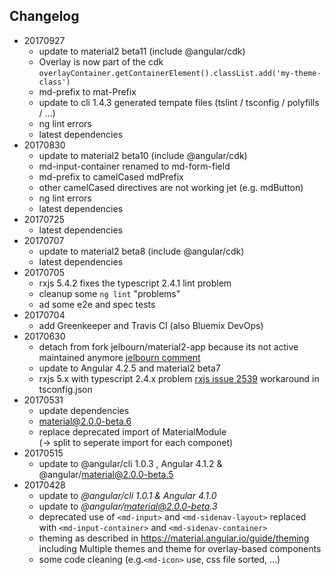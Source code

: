 ## Changelog


- 20170927 
  - update to material2 beta11 (include @angular/cdk)
  - Overlay is now part of the cdk `overlayContainer.getContainerElement().classList.add('my-theme-class')`
  - md-prefix to mat-Prefix
  - update to cli 1.4.3 generated tempate files  (tslint / tsconfig / polyfills / ...)
  - ng lint errors
  - latest dependencies  
- 20170830 
  - update to material2 beta10 (include @angular/cdk)
  - md-input-container renamed to md-form-field
  - md-prefix to camelCased mdPrefix
  - other camelCased directives are not working jet (e.g.  mdButton)
  - ng lint errors
  - latest dependencies
- 20170725 
  - latest dependencies
- 20170707 
  - update to material2 beta8 (include @angular/cdk)
  - latest dependencies
- 20170705 
  - rxjs 5.4.2 fixes the typescript 2.4.1 lint problem
  - cleanup some ```ng lint``` "problems"
  - ad some e2e and spec tests   
- 20170704 
  - add Greenkeeper and Travis CI (also Bluemix DevOps) 
- 20170630 
  - detach from fork jelbourn/material2-app because its not active maintained anymore [jelbourn comment](https://github.com/jelbourn/material2-app/pull/47#issuecomment-305238701)  
  - update to Angular 4.2.5 and material2 beta7
  - rxjs 5.x with typescript 2.4.x problem [rxjs issue 2539](https://github.com/ReactiveX/rxjs/issues/2539) workaround in tsconfig.json 
- 20170531 
  - update dependencies 
  - material@2.0.0-beta.6
  - replace deprecated import of MaterialModule  
    (-> split to seperate import for each componet)
- 20170515 
  - update to @angular/cli 1.0.3 , Angular 4.1.2 &  @angular/material@2.0.0-beta.5
- 20170428 
  - update to _@angular/cli 1.0.1 & Angular 4.1.0_
  - update to _@angular/material@2.0.0-beta.3_
  - deprecated use of `<md-input>` and `<md-sidenav-layout>` replaced with `<md-input-container>` and `<md-sidenav-container>` 
  - theming as described in https://material.angular.io/guide/theming  including Multiple themes and theme for overlay-based components
  - some code cleaning (e.g.`<md-icon>` use, css file sorted, ...) 

